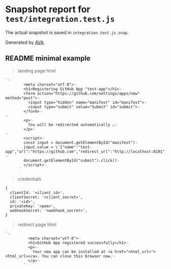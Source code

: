 # Snapshot report for `test/integration.test.js`

The actual snapshot is saved in `integration.test.js.snap`.

Generated by [AVA](https://avajs.dev).

## README minimal example

> landing page html

    `␊
            <meta charset="utf-8">␊
            <h1>Registering GitHub App "test-app"</h1>␊
            <form action="https://github.com/settings/apps/new" method="post">␊
              <input type="hidden" name="manifest" id="manifest">␊
              <input type="submit" value="Submit" id="submit">␊
            </form>␊
    ␊
            <p>␊
              You will be redirected automatically …␊
            </p>␊
    ␊
            <script>␊
            const input = document.getElementById("manifest")␊
            input.value = \`{"name":"test-app","url":"https://github.com","redirect_url":"http://localhost:8191","public":false,"request_oauth_on_install":false,"setup_on_update":false}\`␊
    ␊
            document.getElementById("submit").click()␊
            </script>␊
          `

> credentials

    {
      clientId: '<client_id>',
      clientSecret: '<client_secret>',
      id: '<id>',
      privateKey: '<pem>',
      webhookSecret: '<webhook_secret>',
    }

> redirect page html

    `␊
              <meta charset="utf-8">␊
              <h1>GitHub App registered successfully</h1>␊
              <p>␊
                Your new app can be installed at <a href="<html_url>"><html_url></a>. You can close this browser now.␊
              </p>␊
            `
